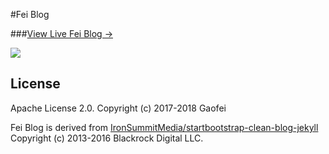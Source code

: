 #Fei Blog

###[View Live Fei Blog &rarr;](https://feipages.github.io)

![](http://huangxuan.me/img/blog-desktop.jpg)





## License

Apache License 2.0.
Copyright (c) 2017-2018 Gaofei

Fei Blog is derived from [IronSummitMedia/startbootstrap-clean-blog-jekyll](https://github.com/Huxpro/huxpro.github.io)
Copyright (c) 2013-2016 Blackrock Digital LLC.


